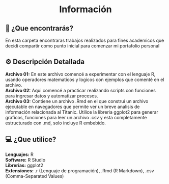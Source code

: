 <h1 align="center">Información</h1>
<h2>🤔 ¿Que encontrarás?</h2>
En esta carpeta encontraras trabajos realizados para fines academicos que decidi compartir como punto inicial para comenzar mi portafolio personal

<h2>⚙️ Descripción Detallada</h2>

**Archivo 01:** En este archivo comencé a experimentar con el lenguaje R, usando operadores matematicos y logicos con ejemplos que comenté en el archivo.   
**Archivo 02:** Aqui comencé a practicar realizando scripts con funciones para ingresar datos y automatizar procesos.   
**Archivo 03:** Contiene un archivo .Rmd en el que construí un archivo ejecutable en navegadores que permite ver un breve analisis de información
relacionada al Titanic. Utilice la libreria ggplot2 para generar graficos, funciones para leer un archivo .csv y esta completamente estructurado con .md, solo incluye R embebido.   

<h2>💻 ¿Que utilice?</h2>

**Lenguajes:** R   
**Software:** R Studio   
**Librerias:** ggplot2   
**Extensiones:** .r (Lenguaje de programación), .Rmd (R Markdown), .csv (Comma-Separated Values)
